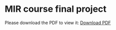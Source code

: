 # MIR course final project



Please download the PDF to view it: [Download PDF](https://github.com/PRamoneda/transfer_learning_for_music_education/raw/master/Ramoneda_MIR_Final_Project.pdf)


